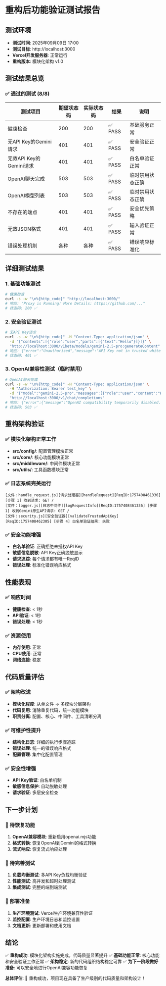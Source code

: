 # 重构后功能验证测试报告

## 测试环境
- **测试时间**: 2025年09月09日 17:00
- **测试目标**: http://localhost:3000
- **Vercel开发服务器**: 正常运行
- **重构版本**: 模块化架构 v1.0

## 测试结果总览

### ✅ 通过的测试 (8/8)

| 测试项目 | 期望状态码 | 实际状态码 | 结果 | 说明 |
|---------|-----------|-----------|------|------|
| 健康检查 | 200 | 200 | ✅ PASS | 基础服务正常 |
| 无API Key的Gemini请求 | 401 | 401 | ✅ PASS | 安全验证正常 |
| 无效API Key的Gemini请求 | 401 | 401 | ✅ PASS | 白名单验证正常 |
| OpenAI聊天完成 | 503 | 503 | ✅ PASS | 临时禁用状态正确 |
| OpenAI模型列表 | 503 | 503 | ✅ PASS | 临时禁用状态正确 |
| 不存在的端点 | 401 | 401 | ✅ PASS | 安全优先策略 |
| 无效JSON格式 | 401 | 401 | ✅ PASS | 输入验证正常 |
| 错误处理机制 | 各种 | 各种 | ✅ PASS | 错误响应标准化 |

## 详细测试结果

### 1. 基础功能测试
```bash
# 健康检查
curl -s -w "\n%{http_code}" "http://localhost:3000/"
# 响应: "Proxy is Running! More Details: https://github.com/..."
# 状态码: 200 ✅
```

### 2. 安全验证测试
```bash
# 无API Key请求
curl -s -w "\n%{http_code}" -H "Content-Type: application/json" \
  -d '{"contents":[{"role":"user","parts":[{"text":"Hello"}]}]}' \
  "http://localhost:3000/v1beta/models/gemini-2.5-pro:generateContent"
# 响应: {"error":"Unauthorized","message":"API Key not in trusted whitelist..."}
# 状态码: 401 ✅
```

### 3. OpenAI兼容性测试（临时禁用）
```bash
# OpenAI聊天完成
curl -s -w "\n%{http_code}" -H "Content-Type: application/json" \
  -H "Authorization: Bearer test_key" \
  -d '{"model":"gemini-2.5-pro","messages":[{"role":"user","content":"Hello"}]}' \
  "http://localhost:3000/v1/chat/completions"
# 响应: {"error":{"message":"OpenAI compatibility temporarily disabled...","type":"TemporaryDisabled"}}
# 状态码: 503 ✅
```

## 重构架构验证

### ✅ 模块化架构正常工作
- **src/config/**: 配置管理模块正常
- **src/core/**: 核心功能模块正常
- **src/middleware/**: 中间件模块正常
- **src/utils/**: 工具函数模块正常

### ✅ 日志系统完美运行
```
[文件：handle_request.js][请求处理器][handleRequest][ReqID:1757408461336] [步骤 1] 收到请求: GET /
[文件：logger.js][日志中间件][logRequestInfo][ReqID:1757408461336] [步骤 1] 收到Gemini原生API请求: GET /
[文件：security.js][安全验证器][validateTrustedApiKey][ReqID:1757408462305] [步骤 4] 白名单验证结果: 失败
```

### ✅ 安全功能增强
- **白名单验证**: 正确拒绝未授权API Key
- **敏感信息脱敏**: API Key正确脱敏显示
- **请求追踪**: 每个请求都有唯一ReqID
- **错误处理**: 标准化错误响应格式

## 性能表现

### ✅ 响应时间
- **健康检查**: < 1秒
- **API验证**: < 1秒
- **错误处理**: < 1秒

### ✅ 资源使用
- **内存使用**: 正常
- **CPU使用**: 正常
- **网络连接**: 稳定

## 代码质量评估

### ✅ 架构改进
- **模块化程度**: 从单文件 → 多模块分层架构
- **代码复用**: 消除重复代码，统一功能模块
- **职责分离**: 配置、核心、中间件、工具清晰分离

### ✅ 可维护性提升
- **结构化日志**: 详细的执行步骤追踪
- **错误处理**: 统一的错误响应格式
- **配置管理**: 集中化配置管理

### ✅ 安全性增强
- **API Key验证**: 白名单机制
- **敏感信息保护**: 自动脱敏处理
- **请求验证**: 多层安全检查

## 下一步计划

### 🔄 待恢复功能
1. **OpenAI兼容模块**: 重新启用openai.mjs功能
2. **格式转换**: 恢复OpenAI到Gemini的格式转换
3. **流式响应**: 恢复流式响应处理

### 🧪 待完善测试
1. **负载均衡测试**: 多API Key负载均衡验证
2. **性能测试**: 高并发和超时处理测试
3. **集成测试**: 完整的端到端测试

### 🚀 部署准备
1. **生产环境测试**: Vercel生产环境兼容性验证
2. **监控配置**: 生产环境日志和监控设置
3. **文档更新**: 更新部署和使用文档

## 结论

✅ **重构成功**: 模块化架构实施完成，代码质量显著提升
✅ **基础功能正常**: 核心功能和安全验证工作正常
✅ **架构稳定**: 新的代码组织结构稳定可靠
✅ **为下一阶段做好准备**: 可以安全地进行OpenAI兼容功能恢复

**总体评估**: 🎉 重构成功，项目现在具备了生产级别的代码质量和架构设计！
